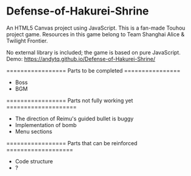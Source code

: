 # Defense-of-Hakurei-Shrine
An HTML5 Canvas project using JavaScript. 
This is a fan-made Touhou project game.
Resources in this game belong to Team Shanghai Alice & Twilight Frontier.

No external library is included; the game is based on pure JavaScript.
Demo: https://andytq.github.io/Defense-of-Hakurei-Shrine/

================= Parts to be completed ================
- Boss
- BGM


================= Parts not fully working yet ====================
- The direction of Reimu's guided bullet is buggy
- Implementation of bomb
- Menu sections

================= Parts that can be reinforced ===================
- Code structure
- ?
